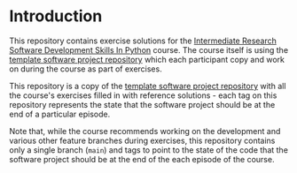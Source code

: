 # Introduction

This repository contains exercise solutions for the [Intermediate Research Software Development Skills In Python](https://github.com/carpentries-incubator/python-intermediate-development) course. The course itself is using the [template software project repository](https://github.com/carpentries-incubator/python-intermediate-inflammation) which each participant copy and work on during the course as part of exercises. 

This repository is a copy of the [template software project repository](https://github.com/carpentries-incubator/python-intermediate-inflammation) with all the course's exercises filled in with reference solutions - each tag on this repository represents the state that the software project should be at the end of a particular episode.

Note that, while the course recommends working on the development and various other feature branches during exercises, this repository contains only a single branch (`main`) and 
tags to point to the state of the code that the software project should be at the end of the each episode of the course.
